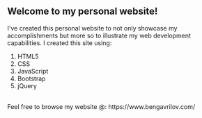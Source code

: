 ## Welcome to my personal website!


I've created this personal website to not only showcase my accomplishments but more so to illustrate my web development capabilities. I created this site using:
<br />
1. HTML5
2. CSS
3. JavaScript
4. Bootstrap
5. jQuery

<br />
Feel free to browse my website @: https://www.bengavrilov.com/

